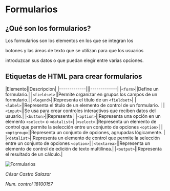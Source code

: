 # Formularios

## ¿Qué son los formularios?

Los formularios son los elementos en los que se integran los 

botones y las áreas de texto que se utilizan para que los usuarios 

introduzcan sus datos o que puedan elegir entre varias opciones.

## Etiquetas de HTML para crear formularios
|Elemento||Descripcion|
|-------------|||-------------|
|```<form>```||Define un formulario.|
|```<fieldset>```||Permite organizar en grupos los campos de un formulario.|
|```<legend>```||Representa el título de un ```<fieldset>```|
|```<label>```||Representa el título de un elemento de control de un formulario.
|
|```<input>```||Se usa para crear controles interactivos que reciben datos del usuario.|
|```<button>```||Representa |
|```<option>```||Representa una opción en un elemento ```<select>``` o ```<datalist>```|
|```<select>```||Representa un elemento de control que permite la selección entre un conjunto de opciones ```<option>```|
|```<optgroup>```||Representa un conjunto de opciones, agrupadas lógicamente.
|
|```<datalist>```||Representa un elemento de control que permite la selección entre un conjunto de opciones ```<option>```|
|```<textarea>```||Representa un elemento de control de edición de texto multilínea.|
|```<output>```||Representa el resultado de un cálculo.|

![Formularios](https://encrypted-tbn0.gstatic.com/images?q=tbn:ANd9GcRBH6LEz0t31r2_lQ48NTPA1cyypIQOBvavGQ&usqp=CAU)

*César Castro Salazar* 

*Num. control 18100157*
